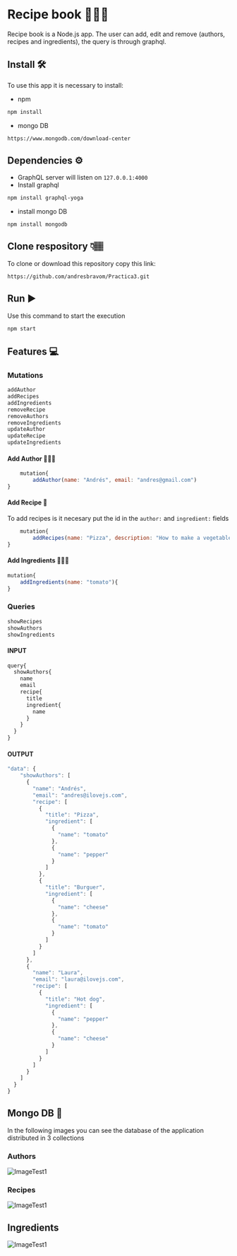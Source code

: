 # Recipe book  👨🏽‍🍳
Recipe book is a Node.js app. The user can add, edit and remove (authors, recipes and ingredients), the query is through graphql.
## Install 🛠️
To use this app it is necessary to install:
* npm
```sh
npm install
```
* mongo DB
```sh
https://www.mongodb.com/download-center
```
## Dependencies ⚙️
* GraphQL server will listen on `127.0.0.1:4000`
* Install graphql
```sh
npm install graphql-yoga
```
* install mongo DB
```sh
npm install mongodb
```

## Clone respository 👇🏽
To clone or download this repository copy this link:
```sh
https://github.com/andresbravom/Practica3.git
```

## Run ▶️
Use this command to start the execution
```js
npm start
```
## Features 💻
### Mutations
```js
addAuthor
addRecipes
addIngredients
removeRecipe
removeAuthors
removeIngredients
updateAuthor
updateRecipe
updateIngredients
```
#### Add Author 👩🏽‍🍳
```js
    mutation{
        addAuthor(name: "Andrés", email: "andres@gmail.com")
}
```
#### Add Recipe 📜
To add recipes is it necesary put the id in the `author:` and `ingredient:` fields

```js
    mutation{
        addRecipes(name: "Pizza", description: "How to make a vegetable pizza", author: "0f995037-71ce-42f3-a9c6-8e03a07d9e76", ingredient:  ["2cf2c8e2-9c20-4d9e-88d3-0e3854362301", "9f28c050-0ca6-4ac3-9763-79b3a4a323f2","fb466cc5-973d-44dc-b838-ce2dae423f90"]), 
}
```
#### Add Ingredients 🍅🌽🥕
```js
mutation{
    addIngredients(name: "tomato"){
}
```

### Queries
```js
showRecipes
showAuthors
showIngredients
```
#### INPUT
```js
query{
  showAuthors{
    name
    email
    recipe{
      title
      ingredient{
        name
      }
    }
  }
}
```
#### OUTPUT
```js
"data": {
    "showAuthors": [
      {
        "name": "Andrés",
        "email": "andres@ilovejs.com",
        "recipe": [
          {
            "title": "Pizza",
            "ingredient": [
              {
                "name": "tomato"
              },
              {
                "name": "pepper"
              }
            ]
          },
          {
            "title": "Burguer",
            "ingredient": [
              {
                "name": "cheese"
              },
              {
                "name": "tomato"
              }
            ]
          }
        ]
      },
      {
        "name": "Laura",
        "email": "laura@ilovejs.com",
        "recipe": [
          {
            "title": "Hot dog",
            "ingredient": [
              {
                "name": "pepper"
              },
              {
                "name": "cheese"
              }
            ]
          }
        ]
      }
    ]
  }
}
```

## Mongo DB 📸
In the following images you can see the database of the application distributed in 3 collections

### Authors

![ImageTest1](https://github.com/andresbravom/Practica3/blob/master/Images/authors.png)

### Recipes

![ImageTest1](https://github.com/andresbravom/Practica3/blob/master/Images/recipes.png)

## Ingredients

![ImageTest1](https://github.com/andresbravom/Practica3/blob/master/Images/ingredients.png)










